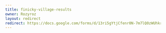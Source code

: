 ```yaml
---
title: finicky-village-results
owner: Rozyroz
layout: redirect
redirect: https://docs.google.com/forms/d/13ri5gYtjCfenr0N-7m7lQ0zWUhkrTB-gGX8s9YsnkgE/viewform
---
```

